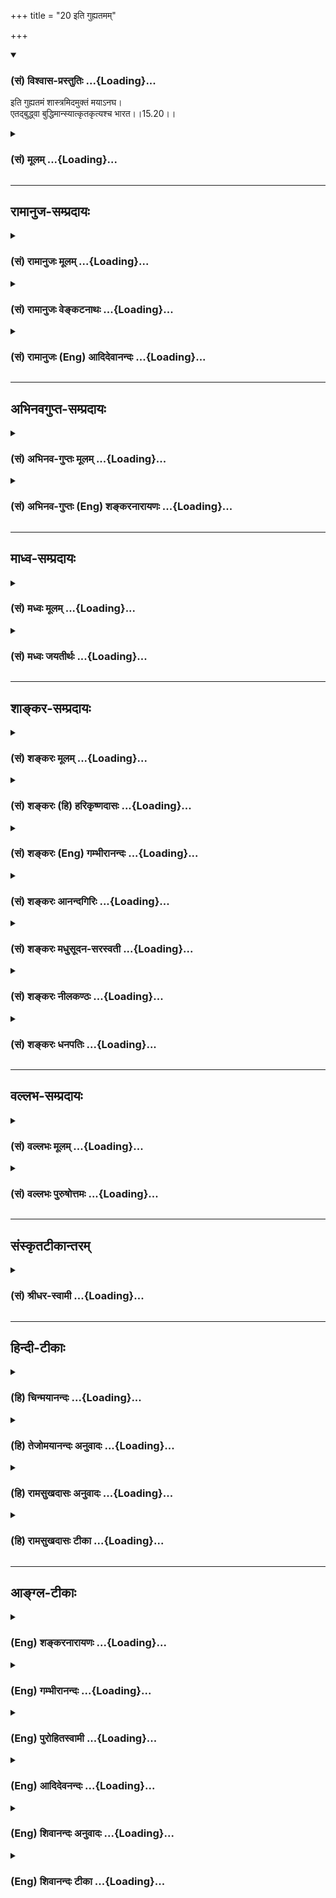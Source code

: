+++
title = "20 इति गुह्यतमम्"

+++
<div class="js_include" newlevelforh1="3" title="(सं) विश्वास-प्रस्तुतिः" unfilled url="/purANam_vaiShNavam/mahAbhAratam/06-bhIShma-parva/03-bhagavad-gItA-parva/saMskRtam/vishvAsa-prastutiH/15_puruShottama-yogaH/20_iti_guhyatamam.md">
<details open><summary><h3>(सं) विश्वास-प्रस्तुतिः ...{Loading}...</h3></summary>

इति गुह्यतमं शास्त्रमिदमुक्तं मयाऽनघ।  
एतद्बुद्ध्वा बुद्धिमान्स्यात्कृतकृत्यश्च भारत।।15.20।।
</details>
</div>
<div class="js_include collapsed" newlevelforh1="3" title="(सं) मूलम्" unfilled url="/purANam_vaiShNavam/mahAbhAratam/06-bhIShma-parva/03-bhagavad-gItA-parva/saMskRtam/mUlam/15_puruShottama-yogaH/20_iti_guhyatamam.md">
<details><summary><h3>(सं) मूलम् ...{Loading}...</h3></summary>

इति गुह्यतमं शास्त्रमिदमुक्तं मयाऽनघ।  
एतद्बुद्ध्वा बुद्धिमान्स्यात्कृतकृत्यश्च भारत।।15.20।।
</details>
</div>


_________________
## रामानुज-सम्प्रदायः
<div class="js_include collapsed" newlevelforh1="3" title="(सं) रामानुजः मूलम्" unfilled url="/purANam_vaiShNavam/mahAbhAratam/06-bhIShma-parva/03-bhagavad-gItA-parva/saMskRtam/rAmAnujaH/mUlam/15_puruShottama-yogaH/20_iti_guhyatamam.md">
<details><summary><h3>(सं) रामानुजः मूलम् ...{Loading}...</h3></summary>

।।15.20।। इत्थं मम पुरुषोत्तमत्वप्रतिपादनं सर्वेषां गुह्यानां **गुह्यतमम्
इदं शास्त्रं** त्वम् **अनघतया** योग्यतम इति कृत्वा **मया** तव **उक्तम्।
एतद् बुद्ध्वा बुद्धिमान् स्यात् कृतकृत्यः च** मां प्रेप्सुना उपादेया या
बुद्धिः सा सर्वा उपात्ता स्यात्। यत् च तेन कर्तव्यम्; तत् च सर्वं कृतं
स्याद् इत्यर्थः। अनेन श्लोकेन अनन्तरोक्तं पुरुषोत्तमविषयं ज्ञानं
शास्त्रजन्यम् एव एतत् सर्वं करोति न तु साक्षात्काररूपम् इति उच्यते।

</details>
</div>
<div class="js_include collapsed" newlevelforh1="3" title="(सं) रामानुजः वेङ्कटनाथः" unfilled url="/purANam_vaiShNavam/mahAbhAratam/06-bhIShma-parva/03-bhagavad-gItA-parva/saMskRtam/rAmAnujaH/venkaTanAthaH/15_puruShottama-yogaH/20_iti_guhyatamam.md">
<details><summary><h3>(सं) रामानुजः वेङ्कटनाथः ...{Loading}...</h3></summary>

\[15.20\] इत्यनन्तरेण पौनरुक्त्यात् अतो निरर्थकमिदमित्यत्राह --
सर्वैर्मद्विषयैरिति।  
  
।।15.20।। यदि पुरुषोत्तमत्ववेदनमात्रेण भगवतः सर्वविधा प्रीतिर्जायते;
तर्हि भजनाद्यनुष्ठानविधिवैयर्थ्यम् तत्राह -- इत्येतदिति। सर्वासां
प्रतीतीनामेतदेव हि मूलकारणम्। फलसाम्याद्वा सर्वस्य
विदितत्वकृतकृत्यत्ववचनमिति भावः। इत्येतदित्यादिकमुत्तरश्लोकावतारिका वा।
रहस्यतया गोपनीयमत्वं पारमार्थिकत्वं फलप्रकर्षं च व्यञ्जयन्निगमयति -- इति
गुह्यतममिति श्लोकेन। एतदेव गीताशास्त्रनिगमनमिति वदतां प्रतिक्षेपायाह --
पुरुषोत्तमत्वप्रतिपादनमिति। पञ्चदशेऽध्याय इत्यर्थः। अनघ इति
सम्बुद्धिरधिकारिसूचनार्थेत्याह -- अनघतया योग्यतम इति कृत्वेति। एवं
भारतसम्बुद्धिरपि जन्मतोऽधिकारित्वसूचनार्थम्। इदमिति -- अस्यवक्ता श्रोता च
दुर्लभः इत्यभिप्रायः। इदं शास्त्रान्तरेभ्य उत्कृष्टतममिति वा। उक्तं
चाभियुक्तैःयस्मिन् प्रसादसुमुखे कवयोऽपि ते ते शास्त्राण्यशासुरिह
तन्महिमाश्रयाणि। कृष्णेन तेन यदिह स्वयमेव गीतं शास्त्रस्य तस्य सदृशं
किमिहास्ति शास्त्रम् इति। मया वक्तव्यतत्त्ववेदिना; त्वदधिकारवेदिना; तव
सख्या चेत्यर्थः। प्रागुक्तशास्त्रानुवादताभ्रमव्युदासायाहतवोक्तमिति। सा
विद्या या विमुक्तयेविद्याऽन्या शिल्पनैपुणम्
\[वि.पु.1।19।41\]तज्ज्ञानमज्ञानमतोऽन्यदुक्तम्
\[वि.पु.6।5।87\]एतज्ज्ञानमिति प्रोक्तमज्ञानं यदतोऽन्यथा \[13।12\]
इत्यादिभिरन्यासां बुद्धीनां अबुद्धिप्रायतोक्तेरिह बुद्धिशब्दविवक्षितमाह
-- मां प्रेप्सुनोपादेयेति। कृत्यशब्दोऽप्यत्र मुमुक्ष्वपेक्षितविषयः।
तस्यैवतत्कर्म यन्न बन्धाय \[वि.पु.1।19\] इत्यादिषु ग्रहणात्; अन्येषां
चआयासायापरं कर्म \[वि.पु.1।19\] इति निन्दनादित्यभिप्रायेणाहयच्च तेन
कर्तव्यमिति। प्रस्तुतोऽर्थस्तज्ज्ञानं वाऽत्र प्रशंसनीयम्; किमत्र
शास्त्रग्रहणेन तथाऽत्र पूर्वश्लोकपौनरुक्त्यमित्यत्राहअनेन श्लोकेनेति।  
  
अयमभिप्रायः -- सार्थकशास्त्रज्ञानशक्त्याएतद्बुद्ध्वा इत्यनूद्यते
अतोऽर्थज्ञान एव तात्पर्यं तत्र शास्त्रशब्दग्रहणं शास्त्रमात्रजन्यस्यापि
ज्ञानस्य फलाविनाभावापेक्षयेति। स सर्ववित् \[15।19\]
इत्यादेःबुद्धिमान्स्यात् इत्यादेश्च अर्थैक्यमभिसन्धाय
पुनरुक्तिपरिहारश्चात्र कृतः। भारत एतद्बुद्ध्वा त्वमपि कृतकृत्य इति च
भावः। इति कवितार्किकसिंहस्य सर्वतन्त्रस्वतन्त्रस्य श्रीमद्वेङ्कटनाथस्य
वेदान्ताचार्यस्य कृतिषु श्रीमद्गीताभाष्यटीकायां तात्पर्यचन्द्रिकायां
पञ्चदशोऽध्यायः।।15।।  
  

</details>
</div>
<div class="js_include collapsed" newlevelforh1="3" title="(सं) रामानुजः (Eng) आदिदेवानन्दः" unfilled url="/purANam_vaiShNavam/mahAbhAratam/06-bhIShma-parva/03-bhagavad-gItA-parva/saMskRtam/rAmAnujaH/english/AdidevAnandaH/15_puruShottama-yogaH/20_iti_guhyatamam.md">
<details><summary><h3>(सं) रामानुजः (Eng) आदिदेवानन्दः ...{Loading}...</h3></summary>

15.20 Thus, this Sastra, the most mysterious of all mysteries and which
teaches My aspect as the Supreme Person, has been imparted to you by Me,
as you are worthy to receive it because you are sinless. By
understanding this, a man will become truly wise and will have fulfilled
his duty. Whatever wisdom has to be cultivated for attaining Me, all
that should be taken as cultivated and that whatever duty has to be
fulfilled in that connection - all that is to be taken as fulfilled by
knowing this (the Purusottama Vidya). He gets all spiritual fulfilment
by this knowledge, except the direct vision of Purusottama. \[Probably
the idea is that direct vision comes only when the body falls at the end
of the antum of Karma that has brought it into existence. Before that
only the state of the Sthitaprajna can be attained. The thin veil of
residual Karma still stands in the way.\]

</details>
</div>


_________________
## अभिनवगुप्त-सम्प्रदायः
<div class="js_include collapsed" newlevelforh1="3" title="(सं) अभिनव-गुप्तः मूलम्" unfilled url="/purANam_vaiShNavam/mahAbhAratam/06-bhIShma-parva/03-bhagavad-gItA-parva/saMskRtam/abhinava-guptaH/mUlam/15_puruShottama-yogaH/20_iti_guhyatamam.md">
<details><summary><h3>(सं) अभिनव-गुप्तः मूलम् ...{Loading}...</h3></summary>

।।15.20।। इतीति। गुह्यतमं; सर्वाद्वयप्रतिपादकत्वात्। एतदेव बुद्ध्वा
बुद्धिमत्त्वं; न तु व्यवहारबुद्ध्या। एतेन च ज्ञातेनैव कृतकृत्यता; न तु
कृतेनापि शत्रुविजयार्थाहरणस्त्र्युपभोगादिना +++(omits शत्रु)+++। चकारः
अद्भुतद्योतकः। कृतेन +++(N एतेन)+++ हि कृतकृत्यता दृष्टा; एतेन तु ज्ञातेनैवेति
+++(;N ज्ञानेनैवेति)+++ चित्रम्। इतिशब्देन शास्त्रस्य समाप्तिः सूचिता;
वक्तव्यस्य परिपूर्णतया समाप्तत्वात्। तथा हि -- षोडशाध्यायेन शिष्यस्य
अर्जुनस्य केवलं योग्यता प्रतिपाद्यते। न तु उपदिश्यते किञ्चित्। दैवी
ह्येवंविधा संपत्; आसुरी चाविद्यामयी; एतादृशी +++(S; तादृशी)+++ संपत् त्वं च
विद्यामयीं दैवीं संपदमभिप्राप्तः इत्येतावति हि तात्पर्यम्। यद्वक्ष्यति
मा शुचः संपदं दैवीम् इति। अत एव पूर्वं विद्याविद्यासंघट्टनिरूपणावसरे (
संबद्धनिरूपण N संघध्व (र्ष) -- ) देवासुरसंग्रामच्छलेन विद्याविद्ययोः
संघर्षः इति सूचितम्। एवं च शिष्यस्वरूपे प्राधान्येन निरूप्यमाणे प्रसंगतः
अन्यदप्युक्तम्; इत्यध्यायद्वयं भविष्यति। उपदेशस्त्वित एव परिसमाप्तः।
सर्वभावेन हि परमेश्वरभजनम् आवेशरूपं प्राप्यम् ( प्राप्तम्)। तदर्थं
चान्यत् सर्वमित्युक्तं प्राक्। सर्वमाहेश्वरस्वरूपावेश एव,हि परमं शिवम्
इति।  
  

</details>
</div>
<div class="js_include collapsed" newlevelforh1="3" title="(सं) अभिनव-गुप्तः (Eng) शङ्करनारायणः" unfilled url="/purANam_vaiShNavam/mahAbhAratam/06-bhIShma-parva/03-bhagavad-gItA-parva/saMskRtam/abhinava-guptaH/english/shankaranArAyaNaH/15_puruShottama-yogaH/20_iti_guhyatamam.md">
<details><summary><h3>(सं) अभिनव-गुप्तः (Eng) शङ्करनारायणः ...{Loading}...</h3></summary>

15.20 Iti etc. The most secret \[scripture\] : Because it explains the
oneness of all. One becomes a man of wisdom by knowing this only and not
by the knowledge of worldly affairs. One becomes a man of success by
just understanding this, and not even by the deeds like the total
victory over the foes, earning wealth, enjoying women and so on. The
word ca 'also' indicates a wonder. Has it not been witnessed that
\[always\] one becomes a man of success by what has been accomplished ;
But it is strange that \[in the present case one becomes a man of
success\] by just what has been realised. The word iti 'thus' indicates
the conclusion of the treatise. For, what is to be taught has come to an
end completely. That is why in the Sixteenth Chapter the eligibility of
the pupil, Arjuna, is exclusively dealt with; and nothing new is taught.
The intention \[of that chapter\] is to say only this much : 'The divine
wealth is just of that nature; but the devilish wealth born of illusion
is of this nature; you (Arjuna) are however endowed with the divine
wealth of wisdom'. Hence \[the Lord\] is going to say 'Don't worry.
\[You are endowed\] with the divine wealth' (XVI, 5). That is why
earlier in the context of explaining the clash between the wisdom and
ignorance this has been indicated \[by me (Ag.)\]: 'It is the
confrontation between the wisdom and ignorance that has been detailed
under the pretext of \[describing\] the wars between the gods and
devils.' So, while dealing essentially with the ality of a pupil, other
subjects are mentioned incidentally. So also the pair of chapters (Ch.
XVII & XVIII) would follow. But the teaching \[proper\] has come to an
end completely here itself. For what is to be achieved is nothing but
serving (attaining) the Absolute Lord-the serving, which is of the
nature of total absorption into Him by one's entire being. All other
things are only to achieve this end. This has been explained earlier.
The Supreme Happiness is indeed nothing but a complete absorption into
the Supreme Lord by one's entire being.

</details>
</div>


_________________
## माध्व-सम्प्रदायः
<div class="js_include collapsed" newlevelforh1="3" title="(सं) मध्वः मूलम्" unfilled url="/purANam_vaiShNavam/mahAbhAratam/06-bhIShma-parva/03-bhagavad-gItA-parva/saMskRtam/madhvaH/mUlam/15_puruShottama-yogaH/20_iti_guhyatamam.md">
<details><summary><h3>(सं) मध्वः मूलम् ...{Loading}...</h3></summary>

।।15.20।। Sri Madhvacharya did not comment on this sloka.

</details>
</div>
<div class="js_include collapsed" newlevelforh1="3" title="(सं) मध्वः जयतीर्थः" unfilled url="/purANam_vaiShNavam/mahAbhAratam/06-bhIShma-parva/03-bhagavad-gItA-parva/saMskRtam/madhvaH/jayatIrthaH/15_puruShottama-yogaH/20_iti_guhyatamam.md">
<details><summary><h3>(सं) मध्वः जयतीर्थः ...{Loading}...</h3></summary>

।।15.20।। Sri Jayatirtha did not comment on this sloka.

</details>
</div>


_________________
## शाङ्कर-सम्प्रदायः
<div class="js_include collapsed" newlevelforh1="3" title="(सं) शङ्करः मूलम्" unfilled url="/purANam_vaiShNavam/mahAbhAratam/06-bhIShma-parva/03-bhagavad-gItA-parva/saMskRtam/shankaraH/mUlam/15_puruShottama-yogaH/20_iti_guhyatamam.md">
<details><summary><h3>(सं) शङ्करः मूलम् ...{Loading}...</h3></summary>

।।15.20।। -- **इति** एतत् **गुह्यतमं** गोप्यतमम्; अत्यन्तरहस्यं
इत्येतत्। किं तत् **शास्त्रम्।** यद्यपि गीताख्यं समस्तम् शास्त्रम्
उच्यते; तथापि अयमेव अध्यायः इह शास्त्रम् इति उच्यते स्तुत्यर्थं
प्रकरणात्। सर्वो हि गीताशास्त्रार्थः अस्मिन् अध्याये समासेन उक्तः। न
केवलं गीताशास्त्रार्थ एव; किंतु सर्वश्च वेदार्थः इह परिसमाप्तः। यस्तं
वेद स वेदवित् (गीता 15।1) वेदैश्च सर्वैरहमेव वेद्यः (गीता 15।15) इति च
उक्तम्। **इदम् उक्तं** कथितं **मया** हे **अनघ** अपाप। **एतत्** शास्त्रं
यथादर्शितार्थं **बुद्ध्वा बुद्धिमान् स्यात्** भवेत् न अन्यथा
**कृतकृत्यश्च** भारत कृतं कृत्यं कर्तव्यं येन सः कृतकृत्यः
विशिष्टजन्मप्रसूतेन ब्राह्मणेन यत् कर्तव्यं तत् सर्वं भगवत्तत्त्वे
विदिते कृतं भवेत् इत्यर्थः न च अन्यथा कर्तव्यं परिसमाप्यते कस्यचित्
इत्यभिप्रायः। सर्वं कर्माखिलं पार्थ ज्ञाने परिसमाप्यते (गीता 4।33) इति च
उक्तम्। एतद्धि जन्मसामग्र्यं ब्राह्मणस्य विशेषतः। प्राप्यैतत्कृतकृत्यो
हि द्विजो भवति नान्यथा (मनुस्मृति 12।93) इति च मानवं वचनम्। यतः एतत्
परमार्थतत्त्वं मत्तः श्रुतवान् असि; अतः कृतार्थः त्वं भारत इति।।  
  
इति श्रीमत्परमहंसपरिव्राजकाचार्यस्य
श्रीगोविन्दभगवत्पूज्यपादशिष्यस्य,श्रीमच्छंकरभगवतः कृतौ
श्रीमद्भगवद्गीताभाष्ये  
  
पञ्चदशोऽध्यायः।।  
  

</details>
</div>
<div class="js_include collapsed" newlevelforh1="3" title="(सं) शङ्करः (हि) हरिकृष्णदासः" unfilled url="/purANam_vaiShNavam/mahAbhAratam/06-bhIShma-parva/03-bhagavad-gItA-parva/saMskRtam/shankaraH/hindI/harikRShNadAsaH/15_puruShottama-yogaH/20_iti_guhyatamam.md">
<details><summary><h3>(सं) शङ्करः (हि) हरिकृष्णदासः ...{Loading}...</h3></summary>

।।15.20।। इस अध्यायमें मोक्षरूप फलके देनेवाले भगवत्तत्त्वज्ञानको कहकर अब
उसकी स्तुति करते हैं --, यह गुह्यतम -- सबसे अधिक गोपनीय अर्थात् अत्यन्त
गूढ़ रहस्य है। वह क्या है शास्त्र। यद्यपि सारी गीताका नाम ही शास्त्र कहा
जाता है; परंतु यहाँ स्तुतिके लिये प्रकरणसे यह ( पंद्रहवाँ ) अध्याय ही
शास्त्र नामसे कहा गया है। क्योंकि इस अध्यायमें केवल सारे गीताशास्त्रका
अर्थ ही संक्षेपसे नहीं कहा गया है; किन्तु इसमें समस्त वेदोंका अर्थ भी
समाप्त हो गया है। यह कहा भी है कि जो उसे जानता है वही वेदको जाननेवाला है
समस्त वेदोंसे मैं ही जाननेयोग्य हूँ। हे निष्पाप अर्जुन ऐसा यह ( परम
गोपनीय शास्त्र ) मैंने कहा है। हे भारत ऊपर दिखलाये हुए अर्थसे युक्त इस
शास्त्रको जानकर ही; मनुष्य बुद्धिमान् और कृतकृत्य होता है; अन्य प्रकारसे
नहीं। अभिप्राय यह है कि जिसने करनेयोग्य सब कुछ कर लिया हो; वह कृतकृत्य
है; अतः श्रेष्ठ कुलमें जन्म लेनेवाले ब्राह्मणद्वारा जो कुछ किया
जानेयोग्य है; वह सब भगवान्का तत्त्व जान लेनेपर किया हुआ हो जाता है। अन्य
प्रकारसे किसीके भी कर्तव्यकी समाप्ति नहीं होती। कहा भी है कि हे पार्थ
समस्त कर्मसमुदाय; ज्ञानमें सर्वथा समाप्त हो जाता है। तथा मनुका भी वचन है
कि विशेषरूपसे ब्राह्मणके जन्मकी यही पूर्णता है क्योंकि इसीको प्राप्त
करके द्विज कृतकृत्य होता है अन्य प्रकारसे नहीं। हे भारत क्योंकि तूने
मुझसे यह परमार्थतत्त्व सुना है; इसलिये तू कृतार्थ हो गया है।

</details>
</div>
<div class="js_include collapsed" newlevelforh1="3" title="(सं) शङ्करः (Eng) गम्भीरानन्दः" unfilled url="/purANam_vaiShNavam/mahAbhAratam/06-bhIShma-parva/03-bhagavad-gItA-parva/saMskRtam/shankaraH/english/gambhIrAnandaH/15_puruShottama-yogaH/20_iti_guhyatamam.md">
<details><summary><h3>(सं) शङ्करः (Eng) गम्भीरानन्दः ...{Loading}...</h3></summary>

15.20 This guhyatamam, most secret, i.e. most mystical;- what is
that;-sastram, scripture-. Although the Gita as a whole is spoken of as
the scripture, still this chapter itself is here referred to as such,
and this for eulogy as is evident from the context. For, not only has
the entire meaning of the scripture Gita been stated here in brief, but
the whole purport of the Vedas also has been comprehended here. And it
has been said, 'He who realizes it is a knower of the Vedas' (1), 'I
alone am the object to be known through all the Vedas' (15). (Thus, this
most secret scripture) iti uktam, has thus been uttered; maya, by Me;
anagha, O sinless one. O scion of the Bharata dynasty, buddhva,
under-standing; etat, this, the scripture which has the purport as has
been revealed; syat, one becomes; buddhiman, wise; and krta-krtyah, has
his duties fulfilled; but not otherwise. The meaning is that what-ever a
Brahmana has to do as a conseence of his special birth (as a Brahmana),
all that becomes accomplished when the reality of the Lord is known. The
idea is that nobody's duties become fulfilled in any other way. And it
has been said, 'O son of Prtha, all actions in their totality culminate
in Knowledge' (4.33). There is also a saying from Manu: 'This, verily,
is the fulfilment of a Brahmana in particular. For, by getting this, a
twice-born has his duties fulfilled; not otherwise' (Ma. Sm. 12.93).
Since you have heard from Me this truth about the supreme Reality,
therefore, O scion of the Bharata dynasty, you have achieved your Goal!

</details>
</div>
<div class="js_include collapsed" newlevelforh1="3" title="(सं) शङ्करः आनन्दगिरिः" unfilled url="/purANam_vaiShNavam/mahAbhAratam/06-bhIShma-parva/03-bhagavad-gItA-parva/saMskRtam/shankaraH/AnandagiriH/15_puruShottama-yogaH/20_iti_guhyatamam.md">
<details><summary><h3>(सं) शङ्करः आनन्दगिरिः ...{Loading}...</h3></summary>

।।15.20।। अध्यायार्थमनूद्योपसंहारश्लोकमवतारयति -- **अस्मिन्निति।**
सर्वस्यां गीतायां शास्त्रशब्दे वक्तव्ये कथमस्मिन्नध्याये तत्प्रयोगः
स्यादित्याशङ्क्याह -- **यद्यपीति।** संनिहितमध्यायं स्तोतुमपि कुतस्तत्र
शास्त्रशब्दस्तदर्थाभावात्तत्राह -- **सर्वो हीति।** गीताशास्त्रार्थस्य
सर्वस्यात्र संक्षिप्तत्वादेव केवलं शास्त्रशब्दो न भवति किंतु
वेदार्थस्यापि सर्वस्यात्रसमाप्तेर्युक्तं शास्त्रपदमित्याह -- **नेति।**
तत्र गमकमाह -- **यस्तमिति।** भगवत्तत्त्वज्ञाने कृतकृत्यतेत्येतदुपपादयति
-- **विशिष्टेति।** नान्यथेत्युक्तं प्रपञ्चयति -- **नचेति।** सत्यपि
तत्त्वज्ञाने कर्मणां कर्तव्यत्वान्न कर्तव्यसमाप्तिरित्याशङ्क्याह --
**सर्वमिति।** तत्त्वज्ञाने कृतार्थतेति तत्र मनोरपि संमतिमाह --
**एतद्धीति।** भारतेति संबोधनतात्पर्यमाह -- **यत इति।** तदनेनात्मनो
देहाद्यतिरिक्तत्वं चिद्रूपत्वं सर्वात्मत्वं
कार्यकारणविनिर्मुक्तत्वेनाप्रपञ्चत्वं
तस्याखण्डैकरसब्रह्मात्मत्वज्ञानादशेषपुरुषार्थपरिसमाप्तिरित्युक्तम्। इति
श्रीमत्परमहंसपरिव्राजकाचार्यश्रीमच्छुद्धानन्दपूज्यपादशिष्यानन्दगिरिकृतौ
पञ्चदशोऽध्यायः।।15।।  
  

</details>
</div>
<div class="js_include collapsed" newlevelforh1="3" title="(सं) शङ्करः मधुसूदन-सरस्वती" unfilled url="/purANam_vaiShNavam/mahAbhAratam/06-bhIShma-parva/03-bhagavad-gItA-parva/saMskRtam/shankaraH/madhusUdana-sarasvatI/15_puruShottama-yogaH/20_iti_guhyatamam.md">
<details><summary><h3>(सं) शङ्करः मधुसूदन-सरस्वती ...{Loading}...</h3></summary>

।।15.20।। इदानीमध्यायार्थं स्तुवन्नुपसंहरति -- इतीति। इति अनेन प्रकारेण
गुह्यतमं रहस्यतमं संपूर्णं शास्त्रमेव संक्षेपेणेदमस्मिन्नध्याये मयोक्तं
हे अनघ अव्यसन; एतद्बुद्ध्वान्योऽपि यः
कश्चिद्बुद्धिमानात्मज्ञानवान्स्यात् कृतं सर्वं कृत्यं येन न पुनः
कृत्यान्तरं यस्यास्ति स कृतकृत्यश्च स्यात्। विशिष्टजन्मप्रसूतेन
ब्राह्मणेन यत्कर्तव्यं तत्सर्वं भगवत्तत्त्वे विदिते कृतं भवेत् न
त्वन्यथा कर्तव्यं परिसमाप्यते कस्यचिदित्यभिप्रायः। हे भारत; त्वं तु
महाकुलप्रसूतः स्वयं च व्यसनरहित इति कुलगुणेन स्वगुणेन चैतद्बुद्ध्वा
कृतकृत्यो भविष्यसीति किमु
वक्तव्यमित्यभिप्रायः। वंशीविभूषितकरान्नवनीरदाभात्पीताम्बरादरुणबिम्बफलाधरोष्ठात्।  
  
पूर्णेन्दुसुन्दरमुखादरविन्दनेत्रात्कृष्णात्परं किमपि तत्त्वमहं न
जाने।।1।। सदा सदानन्दपदे निमग्नं मनो मनोभावमपाकरोति। गतागतायासमपास्य
सद्यः परापरातीतमुपैति तत्त्वम्।।2।। शैवाः सौराश्च गाणेशा वैष्णवाः
शक्तिपूजकाः। भवन्ति यन्मयाः सर्वे सोहमस्मि परः शिवः।।3।। प्रमाणतोऽपि
निर्णीतं कृष्णमाहात्म्यमद्भुतम्। न शक्नुवन्ति ये सोढुं ते मूढा निरयं
गताः।।4।। ,

</details>
</div>
<div class="js_include collapsed" newlevelforh1="3" title="(सं) शङ्करः नीलकण्ठः" unfilled url="/purANam_vaiShNavam/mahAbhAratam/06-bhIShma-parva/03-bhagavad-gItA-parva/saMskRtam/shankaraH/nIlakaNThaH/15_puruShottama-yogaH/20_iti_guhyatamam.md">
<details><summary><h3>(सं) शङ्करः नीलकण्ठः ...{Loading}...</h3></summary>

।।15.20।। अस्मिन्नध्याये भगवत्तत्त्वज्ञानस्य मोक्षफलत्वमुक्त्वाऽथेदानीं
तत्स्तौति -- **इतीति।** इति एतद्गुह्यतमम् अत्यन्तरहस्यं शास्त्रम्।
यद्यपि इयमष्टादशाध्यायी कृत्स्ना शास्त्रं तथाप्यस्मिन्नध्याये कृत्स्नस्य
शास्त्रार्थस्य प्रदर्शनादयमपि शास्त्रम्। अत्र हि कार्यकारणविभागः
संसारवृक्षस्यानित्यत्वं भगवतो विभूतयःयस्तं वेद स वेदवित्;वेदैश्च
सर्वैरहमेव वेद्यः इत्यादिना सर्वः शास्त्रार्थो दर्शितोऽस्ति। इदं मया
उक्तं हे अनघ निर्व्यसन; एतत् रहस्यं बुद्ध्वा बुद्धिमान् ज्ञानी
स्यादात्मविद्भवेत्। तावता कृतकृत्यः। सर्वं हि कृत्यं
परमात्मावगतिपर्यन्तं तत्रैव कृत्स्नपुरुषार्थसमाप्तेः।
चात्प्राप्तप्रापणीयश्च स्यात् भवति नातःपरं कर्तव्यमवशिष्यते इत्यर्थः।

</details>
</div>
<div class="js_include collapsed" newlevelforh1="3" title="(सं) शङ्करः धनपतिः" unfilled url="/purANam_vaiShNavam/mahAbhAratam/06-bhIShma-parva/03-bhagavad-gItA-parva/saMskRtam/shankaraH/dhanapatiH/15_puruShottama-yogaH/20_iti_guhyatamam.md">
<details><summary><h3>(सं) शङ्करः धनपतिः ...{Loading}...</h3></summary>

।।15.20।। एवमस्मिन्नध्याये भगवत्तत्त्वज्ञानं मोक्षफलकमुत्तमुपसंहरन्
तत्स्तौति -- इतीति। इत्येद्गुह्यतमं गोप्यं कर्मतत्त्वं
गुह्यतरमुपासनातत्त्वं इदं तु परमात्मतत्त्वं गोप्यतममत्यन्तरहस्यं
शास्त्रं समस्तस्य गीताख्यशास्त्रस्य सर्वस्य वेदस्य चार्थोऽस्मिन्नधाये
संक्षेपेणोक्तःयस्तं वेद स वेदवित्। वेदैश्च सर्वैरहमेव वेद्यः इति च।
अतोऽस्याध्यायस्य सकलशास्त्ररुपत्वादिदं शास्त्रमुक्तं मया कथितम्।
हेऽनघाव्यसन निष्पाप; अनघस्य त्वादृशस्यैवास्मिन् शास्त्रेऽधिकारत्वादिति
भावः। एतच्छास्त्रं यथादर्शितार्थं बुद्ध्वा बुद्धिमान्स्यान्नान्यथा।
कृतकृत्यश्च कृतं येन स विशिष्टन्मना ब्राह्मणेन यत्कर्तव्यं तत्सर्वं
भगवत्तत्वे विदिते कृतं भवेदित्यर्थः। नचान्यथा कस्यचिदपि कर्तव्यता
परिसमाप्यत इत्याशयः। तथाचोक्तंसर्वं कर्माखिलं पार्थ ज्ञाने परिसमाप्यते।
मनुरप्याहएतद्वि जन्मसामग्र्यं ब्राह्मणस्य विशेषतः। प्राप्यैतत्कृतत्यो हि
द्विजो भवति नान्यथा इति। यत एतत्परमार्थतत्त्वं मत्तः श्रुतवानस्यतः
कृतार्थस्त्वं उत्तमवंशोद्भवत्वं सार्थकं कृतवानसीति ध्वनयन्संबोधयति
भारतेति।

</details>
</div>


_________________
## वल्लभ-सम्प्रदायः
<div class="js_include collapsed" newlevelforh1="3" title="(सं) वल्लभः मूलम्" unfilled url="/purANam_vaiShNavam/mahAbhAratam/06-bhIShma-parva/03-bhagavad-gItA-parva/saMskRtam/vallabhaH/mUlam/15_puruShottama-yogaH/20_iti_guhyatamam.md">
<details><summary><h3>(सं) वल्लभः मूलम् ...{Loading}...</h3></summary>

।।15.20।। अध्यायार्थमुपसंहरति -- इतीति। इत्थं पुरुषोत्तमयोगकं शास्त्रं
सर्ववेदान्तसारत्वाद्गुह्यतमं मया सर्ववेदान्तवेद्यचरणेन वेदान्तकृता
पुरुषोत्तमेन त्वमनषतया योग्य इति तवोक्तं; अतएव तद्बुद्ध्वा
बुद्धिमान्,शास्त्रतात्पर्यज्ञानवान् कृतकृत्यश्च स्यात् योऽपि कोऽपि। हे
भारत त्वं कृतकृत्योऽसीति किमु वक्तव्यम् इति भावः। प्रपञ्चतः
क्षराच्चाहमक्षरादपि चोत्तमः। भजनीय इति श्रीमान् स्वयं
पञ्चदशेऽब्रवीत्।।1।।

</details>
</div>
<div class="js_include collapsed" newlevelforh1="3" title="(सं) वल्लभः पुरुषोत्तमः" unfilled url="/purANam_vaiShNavam/mahAbhAratam/06-bhIShma-parva/03-bhagavad-gItA-parva/saMskRtam/vallabhaH/puruShottamaH/15_puruShottama-yogaH/20_iti_guhyatamam.md">
<details><summary><h3>(सं) वल्लभः पुरुषोत्तमः ...{Loading}...</h3></summary>

  
  
।।15.20।। उपसंहरति -- इतीति। इति अमुना प्रकारेण गुह्यतममतिगुप्तरहस्यं
शास्त्रं शासनधर्मरूप हे अनघ निष्पाप कुतर्काद्यनुपहतमते इदं प्रत्यक्षं
मया कृपालुनेत्यर्थः। उक्तं कथितमित्यर्थः। प्रयोजनमाह -- एतदिति।
बुद्धिमान् कुशल एतद्बुद्धा कृतं कृत्यमेतत्सेवारूपं येन तादृशो
भवेदित्यर्थः। यद्वा बुद्धिमान् स्यात् कृतकृत्य इत्यर्थः। अनेन सर्वेषां
दैवजीवानां स्वरूपज्ञानार्थं प्रकटितमिति भावः। भारतेतिसम्बोधनेन
साहजिकबुद्धिमतो येन कृतकृत्यता स्यात्तत्र वंशोद्भवे त्वयि किं वक्तव्यं
इति भावो व्यञ्जितः। कृष्णः पञ्चदशेऽध्याये लोकानां हितकाम्यया।
पुरुषोत्तमयोगं हि पार्थाय कृपयाऽऽदिशत्।

</details>
</div>


_________________
## संस्कृतटीकान्तरम्
<div class="js_include collapsed" newlevelforh1="3" title="(सं) श्रीधर-स्वामी" unfilled url="/purANam_vaiShNavam/mahAbhAratam/06-bhIShma-parva/03-bhagavad-gItA-parva/saMskRtam/shrIdhara-svAmI/15_puruShottama-yogaH/20_iti_guhyatamam.md">
<details><summary><h3>(सं) श्रीधर-स्वामी ...{Loading}...</h3></summary>

।।15.20।। अध्यायार्थमुपसंहरति **-- इतीति।** इत्यनेन प्रकारेण गुह्यतमं
अतिरहस्यं संपूर्णं शास्त्रमेव मयोक्तम् न पुनर्विंशतिश्लोकमध्यायमात्रम्।
हे अनघ व्यसनशून्यः; अत एतन्मदुक्तं शास्त्रं बुद्ध्वा बुद्धिमान्
सम्यग्ज्ञानी कृतकृत्यश्च स्याद्योऽपि कोऽपि। हे भारत; त्वं कृतकृत्योसीति
किं वक्तव्यमिति भावः।  
  

</details>
</div>


_________________
## हिन्दी-टीकाः
<div class="js_include collapsed" newlevelforh1="3" title="(हि) चिन्मयानन्दः" unfilled url="/purANam_vaiShNavam/mahAbhAratam/06-bhIShma-parva/03-bhagavad-gItA-parva/hindI/chinmayAnandaH/15_puruShottama-yogaH/20_iti_guhyatamam.md">
<details><summary><h3>(हि) चिन्मयानन्दः ...{Loading}...</h3></summary>

।।15.20।। प्रस्तुत अध्याय के इस अन्तिम श्लोक में भगवान् श्रीकृष्ण कहते
हैं कि उन्होंने अर्जुन को गुह्यतम ज्ञान का उपदेश दिया है। इस ज्ञान को
गुह्य या रहस्य इस दृष्टि से नहीं कहा गया है कि इसका उपदेश किसी को नहीं
देना चाहिये अभिप्राय यह है कि परमात्मा इन्द्रिय अगोचर होने के कारण कोई
भी व्यक्ति प्रत्यक्ष और अनुमान प्रमाणों के द्वारा उसे अपनी बुद्धि से
नहीं जान सकता है। अत वह उसके लिये रहस्य ही बना रहेगा। केवल एक शास्त्रज्ञ
और आत्मानुभवी आचार्य के उपदेश से ही परमात्मज्ञान हो सकता है। हे निष्पाप
वह कर्म; भावना या विचार; पाप कहलाता है; जिसको करने पर कालान्तर में हमारे
मन में विक्षेप; पश्चाताप तथा आत्मग्लानि उत्पन्न होती है। इन के होने पर
अन्तकरण में आत्मविचार करने के लिये आवश्यक सूक्ष्मता और सजगता नहीं रहती।
अत इस सन्दर्भ में अर्जुन को निष्पाप कहकर संबोधित करना यह दर्शाता है कि
वह आत्मज्ञान के योग्य है। अपने पुरुषोत्तम स्वरूप को जानने वाला पुरुष
बुद्धिमान् बन जाता है। इसका अर्थ यह है कि इस ज्ञान के पश्चात् वह जीवन
में वस्तुओं के यथार्थ स्वरूप को समझने में और कर्म से संबंधित निर्णय लेने
में त्रुटि नहीं करता है। फलस्वरूप वह न स्वयं के लिये भ्रम और दुख उत्पन्न
करता है और न ही समाज के अन्य व्यक्तियों के लिये। परमात्मा के ज्ञान का फल
है कृतकृत्यता। मन में पूर्ण सन्तोष का वह भाव; जो जीवन के लक्ष्य को
प्राप्त कर लेने पर उदय होता है; कृतकृत्यता कहलाता है। तत्पश्चात् उस
व्यक्ति के लिये न कोई प्राप्तव्य शेष रहता है और न कोई कर्तव्य। यह श्लोक
उत्तम अधिकारियों को आत्मज्ञान के इस श्रेष्ठ फल का आश्वासन देता
है। conclusion तत्सदिति श्रीमद्भगवद्गीतासूपनिषत्सु ब्रह्मविद्यायां
योगशास्त्रे  
  
श्रीकृष्णार्जुनसंवादे पुरुषोत्तमयोगो नाम पञ्चदशोऽध्याय।।  
  

</details>
</div>
<div class="js_include collapsed" newlevelforh1="3" title="(हि) तेजोमयानन्दः अनुवादः" unfilled url="/purANam_vaiShNavam/mahAbhAratam/06-bhIShma-parva/03-bhagavad-gItA-parva/hindI/tejomayAnandaH/anuvAdaH/15_puruShottama-yogaH/20_iti_guhyatamam.md">
<details><summary><h3>(हि) तेजोमयानन्दः अनुवादः ...{Loading}...</h3></summary>

।।15.20।। हे निष्पाप भारत ! इस प्रकार यह गुह्यतम शास्त्र मेरे द्वारा कहा
गया, इसको जानकर मनुष्य बुद्धिमान और कृतकृत्य हो जाता है।।

</details>
</div>
<div class="js_include collapsed" newlevelforh1="3" title="(हि) रामसुखदासः अनुवादः" unfilled url="/purANam_vaiShNavam/mahAbhAratam/06-bhIShma-parva/03-bhagavad-gItA-parva/hindI/rAmasukhadAsaH/anuvAdaH/15_puruShottama-yogaH/20_iti_guhyatamam.md">
<details><summary><h3>(हि) रामसुखदासः अनुवादः ...{Loading}...</h3></summary>

।।15.20।। हे निष्पाप अर्जुन ! इस प्रकार यह अत्यन्त गोपनीय शास्त्र मेरे
द्वारा कहा गया है। हे भरतवंशी अर्जुन ! इसको जानकर मनुष्य ज्ञानवान् (तथा
प्राप्त-प्राप्तव्य) और कृतकृत्य हो जाता है।

</details>
</div>
<div class="js_include collapsed" newlevelforh1="3" title="(हि) रामसुखदासः टीका" unfilled url="/purANam_vaiShNavam/mahAbhAratam/06-bhIShma-parva/03-bhagavad-gItA-parva/hindI/rAmasukhadAsaH/TIkA/15_puruShottama-yogaH/20_iti_guhyatamam.md">
<details><summary><h3>(हि) रामसुखदासः टीका ...{Loading}...</h3></summary>

।।15.20।।***व्याख्या --***  **अनघ --** अर्जुनको निष्पाप इसलिये कहा गया
है कि वे दोषदृष्टि(असूया) से रहित थे। दोषदृष्टि करना पाप है। इससे
अन्तःकरण अशुद्ध होता है। जो दोषदृष्टिसे रहित होता है; वही भक्तिका पात्र
होता है।  
  
गोपनीय बात दोषदृष्टिसे रहित मनुष्यके सामने ही कही जाती है **(टिप्पणी प₀
786)**। यदि दोषदृष्टिवाले मनुष्यके सामने गोपनीय बात कह दी जाय; तो उस
मनुष्यपर उस बातका उलटा असर पड़ता है अर्थात् वह उस गोपनीय बातका उलटा अर्थ
लगाकर वक्तामें भी दोष देखने लगता है कि यह आत्मश्लाघी है दूसरोंको मोहित
करनेके लिये कहता है इत्यादि। इससे दोषदृष्टिवाले मनुष्यकी बहुत हानि होती
है। दोषदृष्टि होनेमें खास कारण है -- अभिमान। मनुष्यमें जिस बातका अभिमान
हो; उस बातकी उसमें कमी होती है। उस कमीको वह दूसरोंमें देखने लगता है।
अपनेमें अच्छाईका अभिमान होनेसे दूसरोंमें बुराई दीखती है और दूसरोंमें
बुराई देखनेसे ही अपनमें अच्छाईका अभिमान आता है। यदि दोषदृष्टिवाले
मनुष्यके सामने भगवान् अपनेको सर्वोपरि पुरुषोत्तम कहें; तो उसको विश्वास
नहीं होगा; उलटे वह यह सोचेगा कि भगवान् आत्मश्लाघी (अपने मुँह अपने बड़ाई
करनेवाले) हैं --,**निज अग्यान राम पर धरहीं।** (मानस 7। 73। 5)  
  
भगवान्के प्रति दोषदृष्टि होनेसे उसकी बहुत हानि होती है। इसलिये भगवान् और
संतजन दोषदृष्टिवाले अश्रद्धालु मनुष्यके सामने गोपनीय बातें प्रकट नहीं
करते (गीता 18। 67)। वास्तवमें देखा जाय तो दोषदृष्टिवाले मनुष्यके सामने
गोपनीय (रहस्ययुक्त) बातें मुखसे निकलती ही नहीं अर्जुनके लिये **अनघ**
सम्बोधन देनेमें यह भाव भी हो सकता है कि इस अध्यायमें भगवान्ने जो
परमगोपनीय प्रभाव बताया है; वह अर्जुनजैसे दोषदृष्टिसे रहित सरल पुरुषके
सम्मुख ही प्रकट किया जा सकता है।**इति गुह्यतमं शास्त्रमिदम् --** चौदहवें
अध्यायके छब्बीसवें श्लोकमें अव्यभिचारिणी भक्तिकी बात कहनेके बाद भगवान्ने
पन्द्रहवें अध्यायके पहले श्लोकसे उन्नीसवें श्लोकतक जिस (क्षर; अक्षर और
पुरुषोत्तमके) विषयका वर्णन किया है; उस विषयकी पूर्णता और लक्ष्यका
निर्देश यहाँ **इति इदम्** पदोंसे किया गया है। इस अध्यायमें पहले भगवान्ने
क्षर (संसार) और अक्षर(जीवात्मा) का वर्णन करके अपना अप्रतिम प्रभाव
(बारहवेंसे पंद्रहवें श्लोकतक) प्रकट किया। फिर भगवान्ने यह गोपनीय बात
प्रकट की कि जिसका यह सब प्रभाव है; वह (क्षरसे अतीत और अक्षरसे उत्तम)
पुरुषोत्तम मैं ही हूँ।  
  
नाटकमें स्वाँग धारण किये हुए मनुष्यकी तरह भगवान् इस पृथ्वीपर मनुष्यका
स्वाँग धारण करके अवतरित होते हैं और ऐसा बर्ताव करते हैं कि अज्ञानी
मनुष्य उनको नहीं जान पाते (गीता 7। 24)। स्वाँगमें अपना वास्तविक परिचय
नहीं दिया जाता; गुप्त रखा जाता है। परन्तु भगवान्ने इस अध्यायमें
(अठारहवें श्लोकमें) अपना वास्तविक परिचय देकर अत्यन्त गोपनीय बात प्रकट कर
दी कि मैं ही पुरुषोत्तम हूँ। इसलिये इस अध्यायको गुह्यतम कहा गया
है। शास्त्र में प्रायः संसार; जीवात्मा और परमात्माका वर्णन आता है। इन
तीनोंका ही वर्णन पंद्रहवें अध्यायमें हुआ है; इसलिये इस अध्यायको शास्त्र
भी कहा गया है। सर्वशास्त्रमयी गीतामें केवल इसी अध्यायको शास्त्र की उपाधि
मिली है। इसमें पुरुषोत्तम का वर्णन मुख्य होनेके कारण इस अध्यायको गुह्यतम
शास्त्र कहा गया है। इस गुह्यतम शास्त्रमें भगवान्ने अपनी प्राप्तिके छः
उपायोंका वर्णन किया है --,(1) संसारको तत्त्वसे जानना (श्लोक 1)।  
  
(2) संसारसे माने हुए सम्बन्धका विच्छेद करके एक भगवान्के शरण होना (श्लोक
4)।  
  
(3) अपनेमें स्थित परमात्मतत्त्वको जानना (श्लोक 11)।  
  
(4) वेदाध्ययनके द्वारा तत्त्वको जानना (श्लोक 15)।  
  
(5) भगवान्को पुरुषोत्तम जानकर सब प्रकारसे उनका भजन करना (श्लोक 19)।  
  
(6) सम्पूर्ण अध्यायके तत्त्वको जानना (श्लोक 20)। जिस अध्यायमें
भगवत्प्राप्तिके ऐसे सुगम उपाय बताये गये हों; उसको शास्त्र कहना उचित ही
है।  
  
**मया उक्तम् --** इन पदोंसे भगवान् यह कहते हैं कि सम्पूर्ण भौतिक जगत्का
प्रकाशक और अधिष्ठान; समस्त प्राणियोंके हृदयमें स्थित; वेदोंके द्वारा
जाननेयोग्य एवं क्षर और अक्षर दोनोंसे उत्तम साक्षात् मुझ पुरुषोत्तमके
द्वारा ही यह गुह्यतम शास्त्र अत्यन्त कृपापूर्वक कहा गया है। अपने विषयमें
जैसा मैं कह सकता हूँ; वैसा कोई नहीं कह सकता। कारण कि दूसरा पहले (मेरी ही
कृपाशक्तिसे) मेरेको जानेगा **(टिप्पणी प₀ 787)**; फिर वह मेरे विषयमें कुछ
कहेगा; जबकि मेरेमें अनजानपना है ही नहीं।  
  
वास्तवमें स्वयं भगवान्के अतिरिक्त दूसरा कोई भी उनको पूर्णरूपसे नहीं जान
सकता (गीता 10। 2; 15)। छठे अध्यायके उन्तालीसवें श्लोकमें अर्जुनने
भगवान्से कहा था कि आपके सिवाय दूसरा कोई भी मेरे संशयका छेदन नहीं कर
सकता। यहाँ भगवान् मानो यह कह रहे हैं कि मेरे द्वारा कहे हुए विषयमें किसी
प्रकारका संशय रहनेकी सम्भावना ही नहीं है।**एतद्बुद्ध्वा
बुद्धिमान्स्यात्कृतकृत्यश्च भारत --** पूरे अध्यायमें भगवान्ने जो संसारकी
वास्तविकता; जीवात्माके स्वरूप और अपने अप्रतिम प्रभाव एवं गोपनीयताका
वर्णन किया है; उसका (विशेषरूपसे उन्नीसवें श्लोकका) निर्देश यहाँ **एतत्**
पदसे किया गया है। इस गुह्यतम शास्त्रको जो मनुष्य तत्त्वसे जान लेता है;
वह ज्ञानवान् अर्थात् ज्ञातज्ञातव्य हो जाता है। उसके लिये कुछ भी जानना
शेष नहीं रहता क्योंकि उसने जाननेयोग्य पुरुषोत्तमको जान
लिया। परमात्मतत्त्वको जाननेसे मनुष्यकी मूढ़ता नष्ट हो जाती है।
परमात्मतत्त्वको जाने बिना लौकिक सम्पूर्ण विद्याएँ; भाषाएँ; कलाएँ आदि
क्यों न जान ली जायँ; उनसे मूढ़ता नहीं मिटती क्योंकि लौकिक सब विद्याएँ
आरम्भ और समाप्त होनेवाली तथा अपूर्ण हैं। जितनी लौकिक विद्याएँ हैं; सब
परमात्मासे ही प्रकट होनेवाली हैं अतः वे परमात्माको कैसे प्रकाशित कर सकती
हैं इन सब लौकिक विद्याओंसे अनजान होते हुए भी जिसने परमात्माको जान लिया
है; वही वास्तवमें ज्ञानवान् है। उन्नीसवें श्लोकमें सब प्रकारसे भजन
करनेवाले जिस मोहरहित भक्तको **सर्ववित्** कहा गया है; उसीको यहाँ
**बुद्धिमान्** नामसे कहा गया है।  
  
यहाँ **च** पदमें पूर्वश्लोकमें आयी बातके फल(प्राप्तप्राप्तव्यता) का
अनुकर्षण है। पूर्वश्लोकमें सर्वभावसे भगवान्का भजन करने अर्थात्
अव्यभिचारिणी भक्तिकी बात विशेषरूपसे आयी है। भक्तिके समान कोई लाभ नहीं है
-- **लाभु कि किछु हरि भगति समाना** (मानस 7। 112। 4)। अतः जिसने भक्तिको
प्राप्त कर लिया; वह प्राप्तप्राप्तव्य हो जाता है अर्थात् उसके लिये कुछ
भी पाना शेष नहीं रहता। भगवत्तत्त्वकी यह विलक्षणता है कि कर्मयोग; ज्ञानयोग
और भक्तियोग -- तीनोंमेंसे किसी एककी सिद्धिसे कृतकृत्यता; ज्ञातज्ञातव्यता
और प्राप्तप्राप्तव्यता -- तीनोंकी प्राप्ति हो जाती है। इसलिये जो
भगवत्तत्त्वको जान लेता है; उसके लिये फिर कुछ जानना; पाना और करना शेष
नहीं रहता उसका मनुष्यजीवन सफल हो जाता है।  
  
**इस प्रकार ; तत्; सत् -- इन भगवन्नामोंके उच्चारणपूर्वक ब्रह्मविद्या और
योगशास्त्रमय श्रीमद्भगवद्गीतोपनिषद्रूप श्रीकृष्णार्जुनसंवादमें
पुरुषोत्तमयोग नामक पंद्रहवाँ अध्याय पूर्ण हुआ।।15।।  
  
,**

</details>
</div>


_________________
## आङ्ग्ल-टीकाः
<div class="js_include collapsed" newlevelforh1="3" title="(Eng) शङ्करनारायणः" unfilled url="/purANam_vaiShNavam/mahAbhAratam/06-bhIShma-parva/03-bhagavad-gItA-parva/english/shankaranArAyaNaH/15_puruShottama-yogaH/20_iti_guhyatamam.md">
<details><summary><h3>(Eng) शङ्करनारायणः ...{Loading}...</h3></summary>

15.20. Thus the most secret scripture has been taught by Me, O sinless
one; by understanding this, let a man become wise and also become one
who has accomplished what reires to be accomplished, O descendant of
Bharata !

</details>
</div>
<div class="js_include collapsed" newlevelforh1="3" title="(Eng) गम्भीरानन्दः" unfilled url="/purANam_vaiShNavam/mahAbhAratam/06-bhIShma-parva/03-bhagavad-gItA-parva/english/gambhIrAnandaH/15_puruShottama-yogaH/20_iti_guhyatamam.md">
<details><summary><h3>(Eng) गम्भीरानन्दः ...{Loading}...</h3></summary>

15.20 O sinless one, this most secret scripture has thus been uttered by
Me. Understanding this, one becomes wise and has his duties fulfilled, O
scion of the Bharata dynasty.

</details>
</div>
<div class="js_include collapsed" newlevelforh1="3" title="(Eng) पुरोहितस्वामी" unfilled url="/purANam_vaiShNavam/mahAbhAratam/06-bhIShma-parva/03-bhagavad-gItA-parva/english/purohitasvAmI/15_puruShottama-yogaH/20_iti_guhyatamam.md">
<details><summary><h3>(Eng) पुरोहितस्वामी ...{Loading}...</h3></summary>

15.20 Thus, O Sinless One, I have revealed to thee this most mystic
knowledge. He who understands gains wisdom and attains the consummation
of life."

</details>
</div>
<div class="js_include collapsed" newlevelforh1="3" title="(Eng) आदिदेवनन्दः" unfilled url="/purANam_vaiShNavam/mahAbhAratam/06-bhIShma-parva/03-bhagavad-gItA-parva/english/AdidevanandaH/15_puruShottama-yogaH/20_iti_guhyatamam.md">
<details><summary><h3>(Eng) आदिदेवनन्दः ...{Loading}...</h3></summary>

15.20 Thus, O sinless one, has this most mysterious doctrine been
imparted by Me. By understanding this, a man will become truly wise and
will have fulfilled his duty.

</details>
</div>
<div class="js_include collapsed" newlevelforh1="3" title="(Eng) शिवानन्दः अनुवादः" unfilled url="/purANam_vaiShNavam/mahAbhAratam/06-bhIShma-parva/03-bhagavad-gItA-parva/english/shivAnandaH/anuvAdaH/15_puruShottama-yogaH/20_iti_guhyatamam.md">
<details><summary><h3>(Eng) शिवानन्दः अनुवादः ...{Loading}...</h3></summary>

15.20 Thus, this most secret science has been taught by Me, O sinless
one; on knowing this, a man becomes wise, and all his duties are
accomplished, O Arjuna.

</details>
</div>
<div class="js_include collapsed" newlevelforh1="3" title="(Eng) शिवानन्दः टीका" unfilled url="/purANam_vaiShNavam/mahAbhAratam/06-bhIShma-parva/03-bhagavad-gItA-parva/english/shivAnandaH/TIkA/15_puruShottama-yogaH/20_iti_guhyatamam.md">
<details><summary><h3>(Eng) शिवानन्दः टीका ...{Loading}...</h3></summary>

15.20 इति thus; गुह्यतमम् most secret; शास्त्रम् science (teaching);
इदम् this; उक्तम् has been taught; मया by Me; अनघ O sinless one; एतत्
बुद्ध्वा knowing this; बुद्धिमान् wise; स्यात् will become; कृतकृत्यः
(who has) accomplished all the duties; च and; भारत O Bharata.Commentary
Guhyatamam Most profound secret.Buddhiman means here a knower of the
Self or Atmart.The knowledge of the Self which gives emancipation from
the round of birth and death; and freedom from the bonds of Karma is
eulogised in this verse. If this most profound teaching is rightly
understood; known or realised; it makes a man wise and gives him
illumination. After this there is nothing left for him to know or strive
for. He has reached the goal of life or the aim of human existence. He
has arrived at the end of his journey. His endeavour for Selfrealisation
is over. He has attained perfection. He has complete knowledge of the
Supreme Being. He gets Brahma Jnana. He moves in the consciousness of
the Divine. He beholds the Self everywhere. He lives in Brahman. He
regards all activities as His divine play.When one realises Brahman; he
has discharged all the duties of life. He is liberated from the bonds of
Karma. He becomes a Jivanmukta or illumined sage who has transcended the
bodyconsciousness; the three alities of Nature; the three states of
consciousness (wakeful state; dream and deep sleep); the pairs of
opposites and the cycle of birth and death. He knows fully well that
rirth has been destroyed; that what has to be done has been
accomplished; that lifes highest goal has been reached and that he has
nothing more to do or to learn. He has understood the profound mystery
of life -- the riddle of this universe. He is a Sarvavit or
allknower.The whole of the Gita is called science; yet the fifteenth
discourse alone is here declared as the science for the sake of
eulogising it. The fifteenth discourse contains the intessence of the
Gita; the Upanishads and the Vedas. This is the butter churned from the
milk of the Vedas. It has been said that; He who knows the peepul tree
knows the Veda (XV.1). The Lord has also said; It is I Who am to be
known by all the Vedas (XV.15). Only when a man knows this science as
taught above does he become wise -- but not otherwise. Whatever duty a
Brahmana of the highest birth has to do; all that has been doen when one
attains the knowledge of the Self. All actions in their entirety
culminate in knowledge (IV.33). This is the fulfilment of the birth;
particularly of a Brahmana because the twicorn accomplishes all his
duties only by attaining to this; but not otherwise; says Manu Smriti.As
you have heard from Me this truth about the Supreme Being; you are a
happy man and you have done all your duties you have attained
Selfrealistion.By using the words Anagha and Bharata; Lord Krishna hints
that even when an ordinary man who knows this fifteenth discourse can
attain knowledge of the Self and become a Kritakritya; then what to say
of Arjuna who was sinless and who was born in a noble family with divine
attributes The Lord; by using the word Anagha; also indicates that the
Guru who is a knower of Brahman should instruct the most profound secret
(the science of the Self) only to alified persons who are free from
impurities of the heart or tossing of the mind; who are calm and endowed
with the four means of salvation. The man of impure mind will not be
able to grasp the truth. The sinful man with his perverted intellect
will distort the truth and thus pave the way for the destruction of
himself and his followers.Thus in the Upanishads of the glorious
Bhagavad Gita; the science of the Eternal; the scripture of Yoga; the
dialogue between Sri Krishna and Arjuna; ends the fifteenth discourse
entitledThe Yoga of the Supreme Spirit. ,,

</details>
</div>
